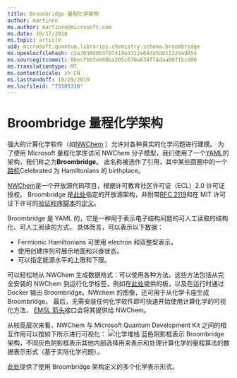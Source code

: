```yaml
---
title: Broombridge-量程化学架构
author: martinro
ms.author: martinro@microsoft.com
ms.date: 10/17/2018
ms.topic: article
uid: microsoft.quantum.libraries.chemistry.schema.broombridge
ms.openlocfilehash: c2a7636d0b3f07419e3312e04da5d811229ad854
ms.sourcegitcommit: 8becfb03eb60ba205c670a634ff4daa8071bcd06
ms.translationtype: MT
ms.contentlocale: zh-CN
ms.lasthandoff: 10/29/2019
ms.locfileid: "73185318"
---
```

# <a name="broombridge-quantum-chemistry-schema"></a>Broombridge 量程化学架构 # 

强大的计算化学软件（如[NWChem](http://www.nwchem-sw.org/) ）允许对各种真实的化学问题进行建模。 为了使用 Microsoft 量程化学库访问 NWChem 分子模型，我们使用了一个[YAML](https://en.wikipedia.org/wiki/YAML)的架构，我们称之为**Broombridge**。 此名称被选作了引用，其中某些圆圈中的一个[路标](https://en.wikipedia.org/wiki/Broom_Bridge)Celebrated 为 Hamiltonians 的 birthplace。 

[NWChem](https://github.com/nwchemgit/nwchem)是一个开放源代码项目，根据许可教育社区许可证（ECL）2.0 许可证授权。 Broombridge 是[此处](xref:microsoft.quantum.libraries.chemistry.schema.broombridge)指定的开放源架构，并附带[RFC 2119](https://tools.ietf.org/html/rfc2119)和在 MIT 许可证下许可的[验证程序脚本](https://raw.githubusercontent.com/Microsoft/Quantum/master/Chemistry/Schema/validator.py)的[定义](https://raw.githubusercontent.com/Microsoft/Quantum/master/Chemistry/Schema/broombridge-0.1.schema.json)。 

Broombridge 是 YAML 的，它是一种用于表示电子结构问题的可人工读取的结构化、可人工阅读的方式。 具体而言，可以表示以下数据： 
- Fermionic Hamiltonians 可使用 electron 和双整型表示。 
- 使用创建序列可展示地面和兴奋状态。
- 可以指定能源水平的上限和下限。

可以轻松地从 NWChem 生成数据格式：可以使用各种方法，这些方法包括从完全安装的 NWChem 到运行化学标签，例如在[此处](https://github.com/nwchemgit/nwchem/tree/master/QA/chem_library_tests)提供的板，以及在运行时通过 Docker 输出 Broombridge。NWchem 的图像，还可用于从化学卡座生成 Broombridge。 最后，无需安装任何化学软件即可快速开始使用计算化学的可视化方法， [EMSL 箭头](https://arrows.emsl.pnnl.gov/api/qsharp_chem)接口会将其提供给 NWChem。 

从较高层次来看，NWChem 与 Microsoft Quantum Development Kit 之间的相互作用可以按如下所示进行可视化： ![化学堆栈](~/media/broombridge.png) 蓝色阴影框表示 Broombridge 架构，不同灰色阴影框表示其他内部选择用来表示和处理计算化学的量程算法的数据表示形式（基于实际化学问题）。 

[此处](https://github.com/microsoft/Quantum/tree/master/Chemistry/IntegralData/YAML)提供了使用 Broombridge 架构定义的多个化学表示形式。

